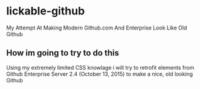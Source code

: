 # lickable-github
My Attempt At Making Modern Github.com And Enterprise Look Like Old Github

## How im going to try to do this
Using my extremely limited CSS knowlage i will try to retrofit elements from Github Enterprise Server 2.4 (October 13, 2015) to make a nice, old looking Github
